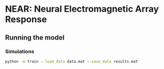 # NEAR: Neural Electromagnetic Array Response

## Running the model
### Simulations
```cmd
python -m train --load_data data.mat --save_data results.mat
```
